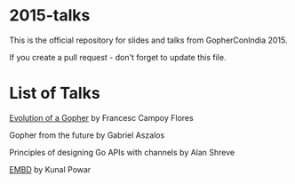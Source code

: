 2015-talks
==========

This is the official repository for slides and talks from GopherConIndia 2015.

If you create a pull request - don't forget to update this file.

List of Talks
=============

[Evolution of a Gopher](https://speakerdeck.com/campoy/gophercon-india-evolution-of-a-gopher) by Francesc Campoy Flores

Gopher from the future by Gabriel Aszalos

Principles of designing Go APIs with channels by Alan Shreve

[EMBD](https://speakerdeck.com/kunalpowar/gophercon-india-2015-embd) by Kunal Powar
